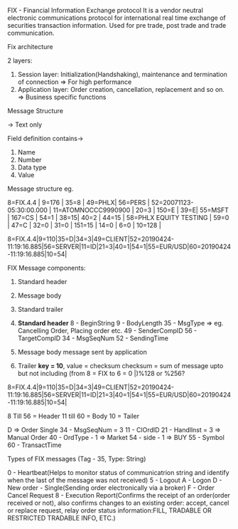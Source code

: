FIX - Financial Information Exchange protocol
It is a vendor neutral electronic communications protocol for international real time exchange of securities transaction information.
Used for pre trade, post trade and trade communication.

Fix architecture

2 layers:
1. Session layer: Initialization(Handshaking), maintenance and termination of connection => For high performance
2. Application layer: Order creation, cancellation, replacement and so on. => Business specific functions

Message Structure

-> Text only

Field definition contains->
1. Name
2. Number
3. Data type
4. Value

Message structure
eg. 

8=FIX.4.4 | 9=176 | 35=8 | 49=PHLX| 56=PERS | 52=20071123-05:30:00.000 | 11=ATOMNOCCC9990900 | 20=3 | 150=E | 39=E| 55=MSFT | 167=CS | 54=1 | 38=15| 40=2 | 44=15 | 58=PHLX EQUITY TESTING | 59=0 | 47=C | 32=0 | 31=0 | 151=15 | 14=0 | 6=0 | 10=128 |


8=FIX.4.4|9=110|35=D|34=3|49=CLIENT|52=20190424-11:19:16.885|56=SERVER|11=ID|21=3|40=1|54=1|55=EUR/USD|60=20190424-11:19:16.885|10=54|


FIX Message components: 
1. Standard header
2. Message body
3. Standard trailer

1. **Standard header**
  8 - BeginString
  9 - BodyLength
  35 - MsgType => eg. Cancelling Order, Placing order etc.
  49 - SenderCompID
  56 - TargetCompID
  34 - MsgSeqNum
  52 - SendingTime
  
  
2. Message body
  message sent by application
  
3. Trailer
  **key = 10**, value = checksum
  checksum = sum of message upto but not including (from 8 = FIX to 6 = 0 |)%128 or %256?
  
8=FIX.4.4|9=110|35=D|34=3|49=CLIENT|52=20190424-11:19:16.885|56=SERVER|11=ID|21=3|40=1|54=1|55=EUR/USD|60=20190424-11:19:16.885|10=54|


8 Till 56 = Header
11 till 60 = Body
10 = Tailer

D => Order Single 
34 - MsgSeqNum = 3
11 - ClOrdID
21 - Handllnst = 3 => Manual Order
40 - OrdType - 1 => Market
54 - side - 1 => BUY
55 - Symbol
60 - TransactTime


Types of FIX messages
(Tag - 35, Type: String)

0 - Heartbeat(Helps to monitor status of communicatrion string and identify when the last of the message was not received)
5 - Logout
A - Logon
D - New order - Single(Sending order electronically via a broker)
F - Order Cancel Request
8 - Execution Report(Confirms the receipt of an order(order received or not), also confirms changes to an existing order: accept, cancel or replace request, relay order status information:FILL, TRADABLE OR RESTRICTED TRADABLE INFO,  ETC.)


